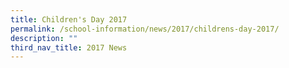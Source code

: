 ```yaml
---
title: Children's Day 2017
permalink: /school-information/news/2017/childrens-day-2017/
description: ""
third_nav_title: 2017 News
---
```

